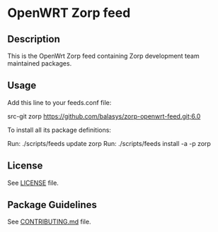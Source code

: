 # OpenWRT Zorp feed

## Description

This is the OpenWrt Zorp feed containing Zorp development team maintained packages.

## Usage

Add this line to your feeds.conf file:

src-git zorp https://github.com/balasys/zorp-openwrt-feed.git;6.0

To install all its package definitions:

Run: ./scripts/feeds update  zorp
Run: ./scripts/feeds install -a -p zorp

## License

See [LICENSE](LICENSE) file.

## Package Guidelines

See [CONTRIBUTING.md](CONTRIBUTING.md) file.
